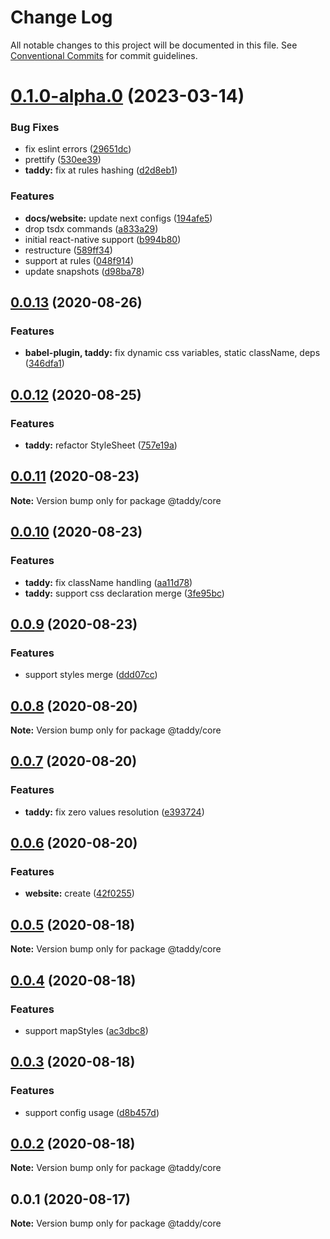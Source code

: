 # Change Log

All notable changes to this project will be documented in this file.
See [Conventional Commits](https://conventionalcommits.org) for commit guidelines.

# [0.1.0-alpha.0](https://github.com/lttb/taddy/compare/@taddy/core@0.0.13...@taddy/core@0.1.0-alpha.0) (2023-03-14)

### Bug Fixes

- fix eslint errors ([29651dc](https://github.com/lttb/taddy/commit/29651dc24b1fac34b6260a00373838038187efe8))
- prettify ([530ee39](https://github.com/lttb/taddy/commit/530ee398c19ac28d881d94c4fe85a3005e37e3d3))
- **taddy:** fix at rules hashing ([d2d8eb1](https://github.com/lttb/taddy/commit/d2d8eb1501214d884c293e884c8849fb49df358c))

### Features

- **docs/website:** update next configs ([194afe5](https://github.com/lttb/taddy/commit/194afe5cc3d85f569682bdfa8b12b1cdd0ed7763))
- drop tsdx commands ([a833a29](https://github.com/lttb/taddy/commit/a833a290a41ddb92eaea996cc0778f6211b50d26))
- initial react-native support ([b994b80](https://github.com/lttb/taddy/commit/b994b80ec9768056414b1c9a19f4bcece498205e))
- restructure ([589ff34](https://github.com/lttb/taddy/commit/589ff34cb83b536072d2936ac24b5802472260e2))
- support at rules ([048f914](https://github.com/lttb/taddy/commit/048f914d569d18f92c8f92d5ec16f3838c0a5064))
- update snapshots ([d98ba78](https://github.com/lttb/taddy/commit/d98ba7837849fabd17a00cbdbd7ab327d2b22df8))

## [0.0.13](https://github.com/lttb/taddy/compare/@taddy/core@0.0.12...@taddy/core@0.0.13) (2020-08-26)

### Features

- **babel-plugin, taddy:** fix dynamic css variables, static className, deps ([346dfa1](https://github.com/lttb/taddy/commit/346dfa1bdf13175d310729bfe4910829cba4502c))

## [0.0.12](https://github.com/lttb/taddy/compare/@taddy/core@0.0.11...@taddy/core@0.0.12) (2020-08-25)

### Features

- **taddy:** refactor StyleSheet ([757e19a](https://github.com/lttb/taddy/commit/757e19abae1a313402af8ca7951df07faf028ba1))

## [0.0.11](https://github.com/lttb/taddy/compare/@taddy/core@0.0.10...@taddy/core@0.0.11) (2020-08-23)

**Note:** Version bump only for package @taddy/core

## [0.0.10](https://github.com/lttb/taddy/compare/@taddy/core@0.0.9...@taddy/core@0.0.10) (2020-08-23)

### Features

- **taddy:** fix className handling ([aa11d78](https://github.com/lttb/taddy/commit/aa11d788a9bd2ce7c482bd9fa1a8e3e3f8eb5b6f))
- **taddy:** support css declaration merge ([3fe95bc](https://github.com/lttb/taddy/commit/3fe95bc9eda13175697086271f6e534eb8af3b14))

## [0.0.9](https://github.com/lttb/taddy/compare/@taddy/core@0.0.8...@taddy/core@0.0.9) (2020-08-23)

### Features

- support styles merge ([ddd07cc](https://github.com/lttb/taddy/commit/ddd07cc7180b666729bafb00f3fd30ff0c418b44))

## [0.0.8](https://github.com/lttb/taddy/compare/@taddy/core@0.0.7...@taddy/core@0.0.8) (2020-08-20)

**Note:** Version bump only for package @taddy/core

## [0.0.7](https://github.com/lttb/taddy/compare/@taddy/core@0.0.6...@taddy/core@0.0.7) (2020-08-20)

### Features

- **taddy:** fix zero values resolution ([e393724](https://github.com/lttb/taddy/commit/e3937248c2c81fa0a5156b57ffffde99dd653a45))

## [0.0.6](https://github.com/lttb/taddy/compare/@taddy/core@0.0.5...@taddy/core@0.0.6) (2020-08-20)

### Features

- **website:** create ([42f0255](https://github.com/lttb/taddy/commit/42f0255929860ae7527142cecbdb918da6935c0c))

## [0.0.5](https://github.com/lttb/taddy/compare/@taddy/core@0.0.4...@taddy/core@0.0.5) (2020-08-18)

**Note:** Version bump only for package @taddy/core

## [0.0.4](https://github.com/lttb/taddy/compare/@taddy/core@0.0.3...@taddy/core@0.0.4) (2020-08-18)

### Features

- support mapStyles ([ac3dbc8](https://github.com/lttb/taddy/commit/ac3dbc8ebc687130c9ac526ce68eb86bf281c29b))

## [0.0.3](https://github.com/lttb/taddy/compare/@taddy/core@0.0.2...@taddy/core@0.0.3) (2020-08-18)

### Features

- support config usage ([d8b457d](https://github.com/lttb/taddy/commit/d8b457de40f9d080ceb0df839df3c30151276b20))

## [0.0.2](https://github.com/lttb/taddy/compare/@taddy/core@0.0.1...@taddy/core@0.0.2) (2020-08-18)

**Note:** Version bump only for package @taddy/core

## 0.0.1 (2020-08-17)

**Note:** Version bump only for package @taddy/core
